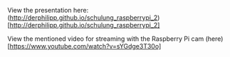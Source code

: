 View the presentation here: (http://derphilipp.github.io/schulung_raspberrypi_2)[http://derphilipp.github.io/schulung_raspberrypi_2] 

View the mentioned video for streaming with the Raspberry Pi cam (here)[https://www.youtube.com/watch?v=sYGdge3T30o]
